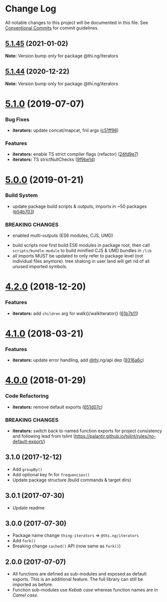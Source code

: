 # Change Log

All notable changes to this project will be documented in this file.
See [Conventional Commits](https://conventionalcommits.org) for commit guidelines.

## [5.1.45](https://github.com/thi-ng/umbrella/compare/@thi.ng/iterators@5.1.44...@thi.ng/iterators@5.1.45) (2021-01-02)

**Note:** Version bump only for package @thi.ng/iterators





## [5.1.44](https://github.com/thi-ng/umbrella/compare/@thi.ng/iterators@5.1.43...@thi.ng/iterators@5.1.44) (2020-12-22)

**Note:** Version bump only for package @thi.ng/iterators





# [5.1.0](https://github.com/thi-ng/umbrella/compare/@thi.ng/iterators@5.0.19...@thi.ng/iterators@5.1.0) (2019-07-07)

### Bug Fixes

* **iterators:** update concat/mapcat, fnil args ([c51ff98](https://github.com/thi-ng/umbrella/commit/c51ff98))

### Features

* **iterators:** enable TS strict compiler flags (refactor) ([24fd9e7](https://github.com/thi-ng/umbrella/commit/24fd9e7))
* **iterators:** TS strictNullChecks ([9f9be1d](https://github.com/thi-ng/umbrella/commit/9f9be1d))

# [5.0.0](https://github.com/thi-ng/umbrella/compare/@thi.ng/iterators@4.2.4...@thi.ng/iterators@5.0.0) (2019-01-21)

### Build System

* update package build scripts & outputs, imports in ~50 packages ([b54b703](https://github.com/thi-ng/umbrella/commit/b54b703))

### BREAKING CHANGES

* enabled multi-outputs (ES6 modules, CJS, UMD)

- build scripts now first build ES6 modules in package root, then call
  `scripts/bundle-module` to build minified CJS & UMD bundles in `/lib`
- all imports MUST be updated to only refer to package level
  (not individual files anymore). tree shaking in user land will get rid of
  all unused imported symbols.

# [4.2.0](https://github.com/thi-ng/umbrella/compare/@thi.ng/iterators@4.1.40...@thi.ng/iterators@4.2.0) (2018-12-20)

### Features

* **iterators:** add `children` arg for walk()/walkIterator() ([61b7b11](https://github.com/thi-ng/umbrella/commit/61b7b11))

<a name="4.1.0"></a>
# [4.1.0](https://github.com/thi-ng/umbrella/compare/@thi.ng/iterators@4.0.7...@thi.ng/iterators@4.1.0) (2018-03-21)

### Features

* **iterators:** update error handling, add [@thi](https://github.com/thi).ng/api dep ([9316a6c](https://github.com/thi-ng/umbrella/commit/9316a6c))

<a name="4.0.0"></a>
# [4.0.0](https://github.com/thi-ng/umbrella/compare/@thi.ng/iterators@3.2.4...@thi.ng/iterators@4.0.0) (2018-01-29)

### Code Refactoring

* **iterators:** remove default exports ([651d07c](https://github.com/thi-ng/umbrella/commit/651d07c))

### BREAKING CHANGES

* **iterators:** switch back to named function exports for project consistency
and following lead from tslint (https://palantir.github.io/tslint/rules/no-default-export/)

## 3.1.0 (2017-12-12)

- Add `groupBy()`
- Add optional key fn for `frequencies()`
- Update package structure (build commands & target dirs)

## 3.0.1 (2017-07-30)

- Update readme

## 3.0.0 (2017-07-30)

- Package name change `thing-iterators` => `@thi.ng/iterators`
- Add `fork()`
- Breaking change `cached()` API (now same as `fork()`)

## 2.0.0 (2017-07-07)

- All functions are defined as sub-modules and exposed as default exports. This is an additional feature. The full library can still be imported as before.
- Function sub-modules use *Kebab case* whereas function names are in *Camel case*.
